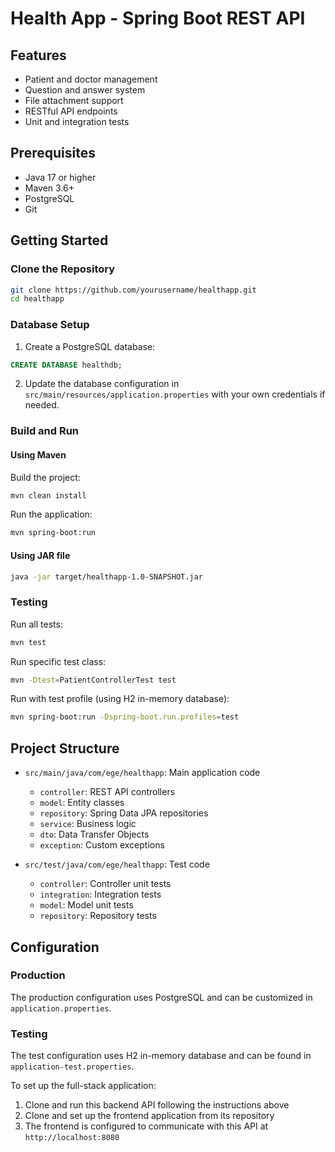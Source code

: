 # Health App - Spring Boot REST API

## Features

- Patient and doctor management 
- Question and answer system 
- File attachment support 
- RESTful API endpoints
- Unit and integration tests

## Prerequisites

- Java 17 or higher
- Maven 3.6+
- PostgreSQL
- Git

## Getting Started

### Clone the Repository

```bash
git clone https://github.com/yourusername/healthapp.git
cd healthapp
```

### Database Setup

1. Create a PostgreSQL database:

```sql
CREATE DATABASE healthdb;
```

2. Update the database configuration in `src/main/resources/application.properties` with your own credentials if needed.

### Build and Run

#### Using Maven

Build the project:

```bash
mvn clean install
```

Run the application:

```bash
mvn spring-boot:run
```

#### Using JAR file

```bash
java -jar target/healthapp-1.0-SNAPSHOT.jar
```

### Testing

Run all tests:

```bash
mvn test
```

Run specific test class:

```bash
mvn -Dtest=PatientControllerTest test
```

Run with test profile (using H2 in-memory database):

```bash
mvn spring-boot:run -Dspring-boot.run.profiles=test
```

## Project Structure

- `src/main/java/com/ege/healthapp`: Main application code
  - `controller`: REST API controllers
  - `model`: Entity classes
  - `repository`: Spring Data JPA repositories
  - `service`: Business logic
  - `dto`: Data Transfer Objects
  - `exception`: Custom exceptions

- `src/test/java/com/ege/healthapp`: Test code
  - `controller`: Controller unit tests
  - `integration`: Integration tests
  - `model`: Model unit tests
  - `repository`: Repository tests

## Configuration

### Production

The production configuration uses PostgreSQL and can be customized in `application.properties`.

### Testing

The test configuration uses H2 in-memory database and can be found in `application-test.properties`.

To set up the full-stack application:
1. Clone and run this backend API following the instructions above
2. Clone and set up the frontend application from its repository
3. The frontend is configured to communicate with this API at `http://localhost:8080`

